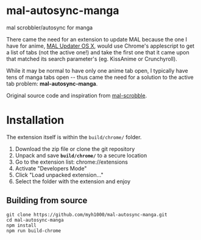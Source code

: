 # mal-autosync-manga
mal scrobbler/autosync for manga

There came the need for an extension to update MAL because the one I have for anime, [MAL Updater OS X](https://github.com/myh1000/malupdaterosx-cocoa), would use Chrome's applescript to get a list of tabs (not the active one!) and take the first one that it came upon that matched its search parameter's (eg. KissAnime or Crunchyroll).

While it may be normal to have only one anime tab open, I typically have tens of manga tabs open -- thus came the need for a solution to the active tab problem: **mal-autosync-manga**.

Original source code and inspiration from [mal-scrobble](https://github.com/TSedlar/mal-scrobble).


# Installation
The extension itself is within the ```build/chrome/``` folder.

1. Download the zip file or clone the git repository
2. Unpack and save **```build/chrome/```** to a secure location
2. Go to the extension list: chrome://extensions
3. Activate "Developers Mode"
4. Click "Load unpacked extension…"
5. Select the folder with the extension and enjoy


## Building from source

```shell
git clone https://github.com/myh1000/mal-autosync-manga.git
cd mal-autosync-manga
npm install
npm run build-chrome
```
